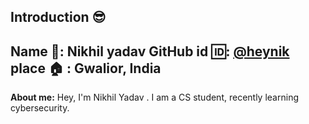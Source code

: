 ## Introduction :sunglasses:
**Name :name_badge:**:    Nikhil yadav
**GitHub id :id:**: [@heynik ](https://github.com/heynik)
<br>
**place :house:** : Gwalior, India
---
**About me:**
Hey, I'm Nikhil Yadav . I am a CS student, recently learning cybersecurity.


